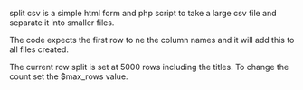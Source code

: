 split csv is a simple html form and php script to take a large csv file and separate it into smaller files. 

The code expects the first row to ne the column names and it will add this to all files created.

The current row split is set at 5000 rows including the titles. To change the count set the $max_rows value.
